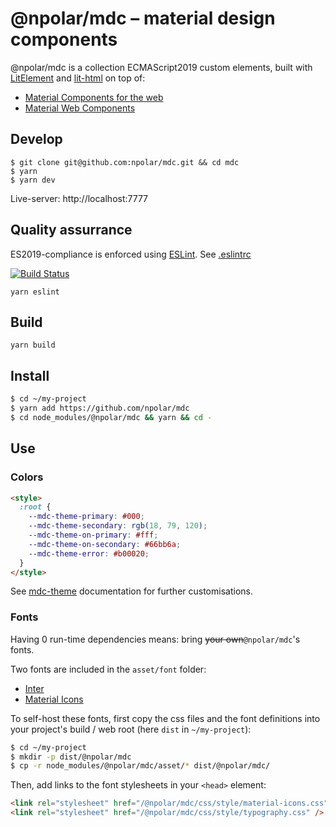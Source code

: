 # @npolar/mdc – material design components

@npolar/mdc is a collection ECMAScript2019 custom elements, built with [LitElement](https://lit-element.polymer-project.org/) and [lit-html](https://lit-html.polymer-project.org/) on top of:

- [Material Components for the web](https://github.com/material-components/material-components-web)
- [Material Web Components](https://github.com/material-components/material-components-web-components)

## Develop

```
$ git clone git@github.com:npolar/mdc.git && cd mdc
$ yarn
$ yarn dev
```

Live-server: http://localhost:7777

## Quality assurrance

ES2019-compliance is enforced using [ESLint](https://eslint.org/). See [.eslintrc](.eslintrc.json)

[![Build Status](https://travis-ci.com/npolar/mdc.svg?branch=master)](https://travis-ci.com/npolar/mdc)

```
yarn eslint
```

## Build

```
yarn build
```

## Install

```sh
$ cd ~/my-project
$ yarn add https://github.com/npolar/mdc
$ cd node_modules/@npolar/mdc && yarn && cd -
```

## Use

### Colors

```html
<style>
  :root {
    --mdc-theme-primary: #000;
    --mdc-theme-secondary: rgb(18, 79, 120);
    --mdc-theme-on-primary: #fff;
    --mdc-theme-on-secondary: #66bb6a;
    --mdc-theme-error: #b00020;
  }
</style>
```

See [mdc-theme](https://github.com/material-components/material-components-web/tree/master/packages/mdc-theme) documentation for further customisations.

### Fonts

Having 0 run-time dependencies means: bring ~~your own~~`@npolar/mdc`'s fonts.

Two fonts are included in the `asset/font` folder:

- [Inter](https://rsms.me/inter/)
- [Material Icons](https://material.io/resources/icons/?style=baseline)

To self-host these fonts, first copy the css files and the font definitions into your project's build / web root (here `dist` in `~/my-project`):

```bash
$ cd ~/my-project
$ mkdir -p dist/@npolar/mdc
$ cp -r node_modules/@npolar/mdc/asset/* dist/@npolar/mdc/
```

Then, add links to the font stylesheets in your `<head>` element:

```html
<link rel="stylesheet" href="/@npolar/mdc/css/style/material-icons.css" />
<link rel="stylesheet" href="/@npolar/mdc/css/style/typography.css" />
```
